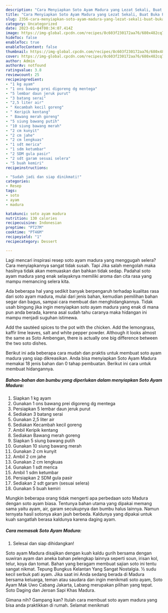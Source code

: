 ```yaml
---
description: "Cara Menyiapkan Soto Ayam Madura yang Lezat Sekali, Buat Buka Puasa Bikin Ngiler"
title: "Cara Menyiapkan Soto Ayam Madura yang Lezat Sekali, Buat Buka Puasa Bikin Ngiler"
slug: 2356-cara-menyiapkan-soto-ayam-madura-yang-lezat-sekali-buat-buka-puasa-bikin-ngiler
category: Uncategorized
date: 2023-01-04T00:34:07.414Z
image: https://img-global.cpcdn.com/recipes/8c603f230172aa76/680x482cq70/soto-ayam-madura-foto-resep-utama.jpg
hideToc: false
enableToc: true
enableTocContent: false
thumbnail: https://img-global.cpcdn.com/recipes/8c603f230172aa76/680x482cq70/soto-ayam-madura-foto-resep-utama.jpg
cover: https://img-global.cpcdn.com/recipes/8c603f230172aa76/680x482cq70/soto-ayam-madura-foto-resep-utama.jpg
author: Admin
authorAv: notfound
ratingvalue: 3.8
reviewcount: 25
recipeingredient:
- "1 kg ayam"
- "1 ons bawang prei digoreng dg mentega"
- "5 lembar daun jeruk purut"
- "3 batang serai"
- "2,5 liter air"
- " Kecambah kecil goreng"
- " Keripik kentang"
- " Bawang merah goreng"
- "5 siung bawang putih"
- "10 siung bawang merah"
- "2 cm kunyit"
- "2 cm jahe"
- "2 cm lengkuas"
- "1 sdt merica"
- "1 sdm ketumbar"
- "2 SDM gula pasir"
- "2 sdt garam sesuai selera"
- "5 buah kemiri"
recipeinstructions:

- "Sudah jadi dan siap dinikmati!"
categories:
- Resep
tags:
- soto
- ayam
- madura

katakunci: soto ayam madura 
nutrition: 130 calories
recipecuisine: Indonesian
preptime: "PT27M"
cooktime: "PT46M"
recipeyield: "1"
recipecategory: Dessert

---
```



Lagi mencari inspirasi resep soto ayam madura yang menggugah selera? Cara menyiapkannya sangat tidak susah. Tapi Jika salah mengolah maka hasilnya tidak akan memuaskan dan bahkan tidak sedap. Padahal soto ayam madura yang enak selayaknya memiliki aroma dan cita rasa yang mampu memancing selera kita.


Ada beberapa hal yang sedikit banyak berpengaruh terhadap kualitas rasa dari soto ayam madura, mulai dari jenis bahan, kemudian pemilihan bahan segar dan bagus, sampai cara membuat dan menghidangkannya. Tidak usah bingung jika ingin menyiapkan soto ayam madura yang enak di mana pun anda berada, karena asal sudah tahu caranya maka hidangan ini mampu menjadi suguhan istimewa.

Add the sautéed spices to the pot with the chicken. Add the lemongrass, kaffir lime leaves, salt and white pepper powder. Although it looks almost the same as Soto Ambengan, there is actually one big difference between the two soto dishes.


Berikut ini ada beberapa cara mudah dan praktis untuk membuat soto ayam madura yang siap dikreasikan. Anda bisa menyiapkan Soto Ayam Madura memakai 18 jenis bahan dan 0 tahap pembuatan. Berikut ini cara untuk membuat hidangannya.

<!--inarticleads1-->

##### Bahan-bahan dan bumbu yang diperlukan dalam menyiapkan Soto Ayam Madura:

1. Siapkan 1 kg ayam
1. Gunakan 1 ons bawang prei digoreng dg mentega
1. Persiapkan 5 lembar daun jeruk purut
1. Sediakan 3 batang serai
1. Gunakan 2,5 liter air
1. Sediakan  Kecambah kecil goreng
1. Ambil  Keripik kentang
1. Sediakan  Bawang merah goreng
1. Siapkan 5 siung bawang putih
1. Gunakan 10 siung bawang merah
1. Gunakan 2 cm kunyit
1. Ambil 2 cm jahe
1. Gunakan 2 cm lengkuas
1. Gunakan 1 sdt merica
1. Ambil 1 sdm ketumbar
1. Persiapkan 2 SDM gula pasir
1. Sediakan 2 sdt garam (sesuai selera)
1. Gunakan 5 buah kemiri


Mungkin beberapa orang tidak mengerti apa perbedaan soto Madura dengan soto ayam biasa. Tentunya bahan utama yang dipakai memang sama yaitu ayam, air, garam secukupnya dan bumbu halus lainnya. Namun ternyata hasil sotonya akan jauh berbeda. Kaldunya yang dipakai untuk kuah sangatlah berasa kaldunya karena daging ayam. 

<!--inarticleads2-->

##### Cara memasak Soto Ayam Madura:


1. Selesai dan siap dihidangkan!

Soto ayam Madura disajikan dengan kuah kaldu gurih bersama dengan suwiran ayam dan aneka bahan pelengkap lainnya seperti soun, irisan kol, telur, koya dan tomat. Bahan yang beragam membuat sajian soto ini tentu sangat nikmat. Tepung Bungkus Kelantan Yang Sangat Nostalgia. ½ sudu kecil serbuk pati ayam. Jika saat ini Anda sedang berada di Madura bersama keluarga, teman atau saudara dan ingin menikmati soto ayam, Soto Ayam Mak Uwo Cabang Jakarta, Labang merupakan pilihan yang tepat. Soto Daging dan Jeroan Sapi Khas Madura. 

Gimana nih? Gampang kan? Itulah cara membuat soto ayam madura yang bisa anda praktikkan di rumah. Selamat menikmati
